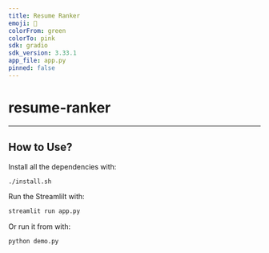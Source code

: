 ```yaml
---
title: Resume Ranker
emoji: 🏢
colorFrom: green
colorTo: pink
sdk: gradio
sdk_version: 3.33.1
app_file: app.py
pinned: false
---
```



# resume-ranker
<hr>

## How to Use?

Install all the dependencies with:

```bash
./install.sh
```

Run the Streamlilt with:

```bash
streamlit run app.py
```

Or run it from with:

```bash
python demo.py
```
